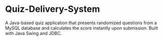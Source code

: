 # Quiz-Delivery-System
A Java-based quiz application that presents randomized questions from a MySQL database and calculates the score instantly upon submission. Built with Java Swing and JDBC.
